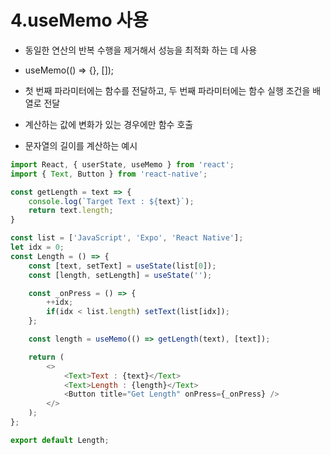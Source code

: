 4.useMemo 사용
=====================================
* 동일한 연산의 반복 수행을 제거해서 성능을 최적화 하는 데 사용
* useMemo(() => {}, []);
* 첫 번째 파라미터에는 함수를 전달하고, 두 번째 파라미터에는 함수 실행 조건을 배열로 전달
* 계산하는 값에 변화가 있는 경우에만 함수 호출
  
* 문자열의 길이를 계산하는 예시

```javascript
import React, { userState, useMemo } from 'react';
import { Text, Button } from 'react-native';

const getLength = text => {
    console.log(`Target Text : ${text}`);
    return text.length;
}

const list = ['JavaScript', 'Expo', 'React Native'];
let idx = 0;
const Length = () => {
    const [text, setText] = useState(list[0]);
    const [length, setLength] = useState('');

    const _onPress = () => {
        ++idx;
        if(idx < list.length) setText(list[idx]);
    };

    const length = useMemo(() => getLength(text), [text]);

    return (
        <>
            <Text>Text : {text}</Text>
            <Text>Length : {length}</Text>
            <Button title="Get Length" onPress={_onPress} />
        </>
    );
};

export default Length;
```